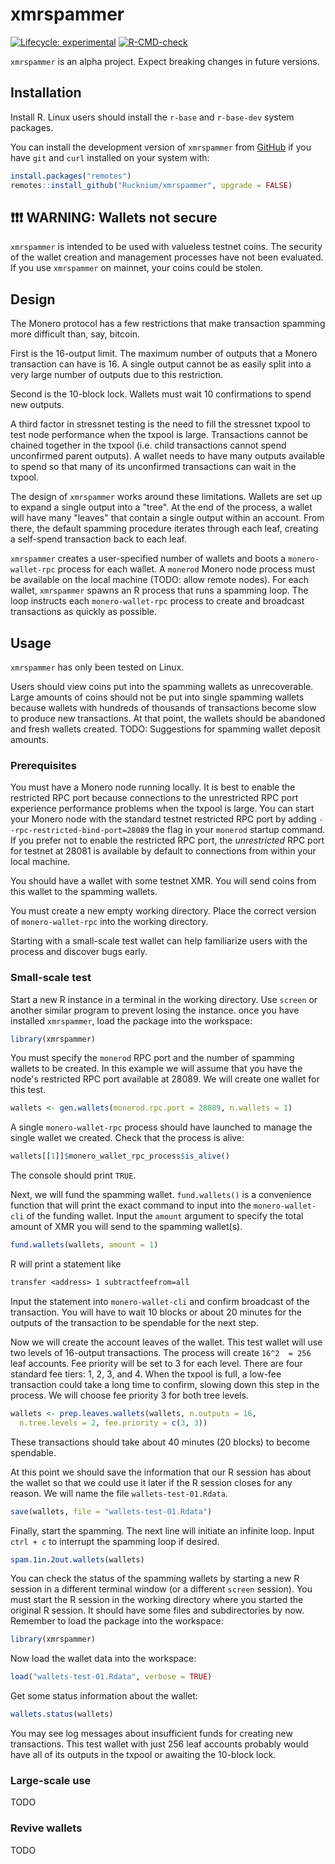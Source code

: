 # xmrspammer

<!-- badges: start -->

[![Lifecycle: experimental](https://img.shields.io/badge/lifecycle-experimental-orange.svg)](https://lifecycle.r-lib.org/articles/stages.html) [![R-CMD-check](https://github.com/Rucknium/xmrspammer/actions/workflows/R-CMD-check.yaml/badge.svg)](https://github.com/Rucknium/xmrspammer/actions/workflows/R-CMD-check.yaml)

<!-- badges: end -->

`xmrspammer` is an alpha project. Expect breaking changes in future versions.

## Installation

Install R. Linux users should install the `r-base` and `r-base-dev` system packages.

You can install the development version of `xmrspammer` from [GitHub](https://github.com/Rucknium/xmrspammer) if you have `git` and `curl` installed on your system with:

``` r
install.packages("remotes")
remotes::install_github("Rucknium/xmrspammer", upgrade = FALSE)
```

## ❗❗❗ WARNING: Wallets not secure

`xmrspammer` is intended to be used with valueless testnet coins. The security of the wallet creation and management processes have not been evaluated. If you use `xmrspammer` on mainnet, your coins could be stolen.

## Design

The Monero protocol has a few restrictions that make transaction spamming more difficult than, say, bitcoin.

First is the 16-output limit. The maximum number of outputs that a Monero transaction can have is 16. A single output cannot be as easily split into a very large number of outputs due to this restriction.

Second is the 10-block lock. Wallets must wait 10 confirmations to spend new outputs.

A third factor in stressnet testing is the need to fill the stressnet txpool to test node performance when the txpool is large. Transactions cannot be chained together in the txpool (i.e. child transactions cannot spend unconfirmed parent outputs). A wallet needs to have many outputs available to spend so that many of its unconfirmed transactions can wait in the txpool.

The design of `xmrspammer` works around these limitations. Wallets are set up to expand a single output into a "tree". At the end of the process, a wallet will have many "leaves" that contain a single output within an account. From there, the default spamming procedure iterates through each leaf, creating a self-spend transaction back to each leaf.

`xmrspammer` creates a user-specified number of wallets and boots a `monero-wallet-rpc` process for each wallet. A `monerod` Monero node process must be available on the local machine (TODO: allow remote nodes). For each wallet, `xmrspammer` spawns an R process that runs a spamming loop. The loop instructs each `monero-wallet-rpc` process to create and broadcast transactions as quickly as possible.

## Usage

`xmrspammer` has only been tested on Linux.

Users should view coins put into the spamming wallets as unrecoverable. Large amounts of coins should not be put into single spamming wallets because wallets with hundreds of thousands of transactions become slow to produce new transactions. At that point, the wallets should be abandoned and fresh wallets created. TODO: Suggestions for spamming wallet deposit amounts.

### Prerequisites

You must have a Monero node running locally. It is best to enable the restricted RPC port because connections to the unrestricted RPC port experience performance problems when the txpool is large. You can start your Monero node with the standard testnet restricted RPC port by adding `--rpc-restricted-bind-port=28089` the flag in your `monerod` startup command. If you prefer not to enable the restricted RPC port, the *unrestricted* RPC port for testnet at 28081 is available by default to connections from within your local machine.

You should have a wallet with some testnet XMR. You will send coins from this wallet to the spamming wallets.

You must create a new empty working directory. Place the correct version of `monero-wallet-rpc` into the working directory.

Starting with a small-scale test wallet can help familiarize users with the process and discover bugs early.

### Small-scale test

Start a new R instance in a terminal in the working directory. Use `screen` or another similar program to prevent losing the instance. once you have installed `xmrspammer`, load the package into the workspace:

``` r
library(xmrspammer)
```

You must specify the `monerod` RPC port and the number of spamming wallets to be created. In this example we will assume that you have the node's restricted RPC port available at 28089. We will create one wallet for this test.

``` r
wallets <- gen.wallets(monerod.rpc.port = 28089, n.wallets = 1)
```

A single `monero-wallet-rpc` process should have launched to manage the single wallet we created. Check that the process is alive:

``` r
wallets[[1]]$monero_wallet_rpc_process$is_alive()
```

The console should print `TRUE`.

Next, we will fund the spamming wallet. `fund.wallets()` is a convenience function that will print the exact command to input into the `monero-wallet-cli` of the funding wallet. Input the `amount` argument to specify the total amount of XMR you will send to the spamming wallet(s).

``` r
fund.wallets(wallets, amount = 1)
```

R will print a statement like

``` txt
transfer <address> 1 subtractfeefrom=all
```

Input the statement into `monero-wallet-cli` and confirm broadcast of the transaction. You will have to wait 10 blocks or about 20 minutes for the outputs of the transaction to be spendable for the next step.

Now we will create the account leaves of the wallet. This test wallet will use two levels of 16-output transactions. The process will create `16^2  = 256` leaf accounts. Fee priority will be set to 3 for each level. There are four standard fee tiers: 1, 2, 3, and 4. When the txpool is full, a low-fee transaction could take a long time to confirm, slowing down this step in the process. We will choose fee priority 3 for both tree levels.

``` r
wallets <- prep.leaves.wallets(wallets, n.outputs = 16,
  n.tree.levels = 2, fee.priority = c(3, 3))
```

These transactions should take about 40 minutes (20 blocks) to become spendable.

At this point we should save the information that our R session has about the wallet so that we could use it later if the R session closes for any reason. We will name the file `wallets-test-01.Rdata`.

``` r
save(wallets, file = "wallets-test-01.Rdata")
```

Finally, start the spamming. The next line will initiate an infinite loop. Input `ctrl + c` to interrupt the spamming loop if desired.

``` r
spam.1in.2out.wallets(wallets)
```

You can check the status of the spamming wallets by starting a new R session in a different terminal window (or a different `screen` session). You must start the R session in the working directory where you started the original R session. It should have some files and subdirectories by now. Remember to load the package into the workspace:

``` r
library(xmrspammer)
```

Now load the wallet data into the workspace:

``` r
load("wallets-test-01.Rdata", verbose = TRUE)
```

Get some status information about the wallet:

``` r
wallets.status(wallets)
```

You may see log messages about insufficient funds for creating new transactions. This test wallet with just 256 leaf accounts probably would have all of its outputs in the txpool or awaiting the 10-block lock.

### Large-scale use

TODO

### Revive wallets

TODO
